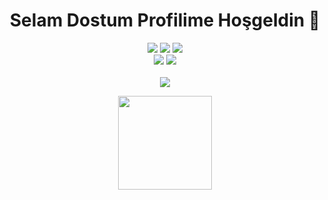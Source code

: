<h1 align="center">Selam Dostum Profilime Hoşgeldin 👋</h1>
<p align="center">
  <a href="https://discord.com/users/789953384466612304" target"blank_"><img src="https://img.shields.io/badge/Discord%20Profilim%20-7289DA.svg?&style=for-the-badge&logo=discord&logoColor=white"></a>
  <a href="https://open.spotify.com/user/4vtiq1w30mfd4nrtk63m5ux7j?si=p4d8SR-wR4eq7AYePy_ZAw" target"blank_"><img src="https://img.shields.io/badge/Spotify%20Hesab%C4%B1m%20-1ed760.svg?&style=for-the-badge&logo=spotify&logoColor=white"></a>
  <a href="https://github.com/SilveryusJs" target"blank_"><img src="https://img.shields.io/badge/GitHub%20-191717.svg?&style=for-the-badge&logo=github&logoColor=white"></a>
  <br><img src = "https://img.shields.io/github/followers/Reyesee?color=Green&label=Takip%C3%A7i&logo=Github%20takip%C3%A7isi&style=for-the-badge">
<img src = "https://img.shields.io/github/stars/SilveryusJs?label=Y%C4%B1ld%C4%B1z&style=for-the-badge"></br>
<br><a href = "https://discord.gg/FTkBVHfeYk" target"blank_"><img src = "https://img.shields.io/discord/616170912160677888?label=Discord%20Sunucum&style=for-the-badge"></br>
</p>

<p align="center">
  <img src="https://github-readme-stats.vercel.app/api?username=SilveryusJs&count_private=true&show_icons=true&theme=black&hide_border=true" width="%100" height="150px"
</p>
